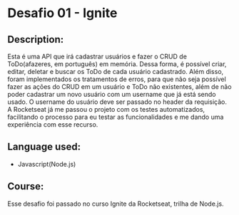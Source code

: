 # Desafio 01 - Ignite

## Description:
Esta é uma API que irá cadastrar usuários e fazer o CRUD de ToDo(afazeres, em português) em memória. Dessa forma, é possível criar, editar, deletar e buscar os ToDo de cada usuário cadastrado. Além disso, foram implementados os tratamentos de erros, para que não seja possível fazer as ações do CRUD em um usuário e ToDo não existentes, além de não poder cadastrar um novo usuário com um username que já está sendo usado. O username do usuário deve ser passado no header da requisição. A Rocketseat já me passou o projeto com os testes automatizados, facilitando o processo para eu testar as funcionalidades e me dando uma experiência com esse recurso.

## Language used:
- Javascript(Node.js)

## Course: 
Esse desafio foi passado no curso Ignite da Rocketseat, trilha de Node.js.
